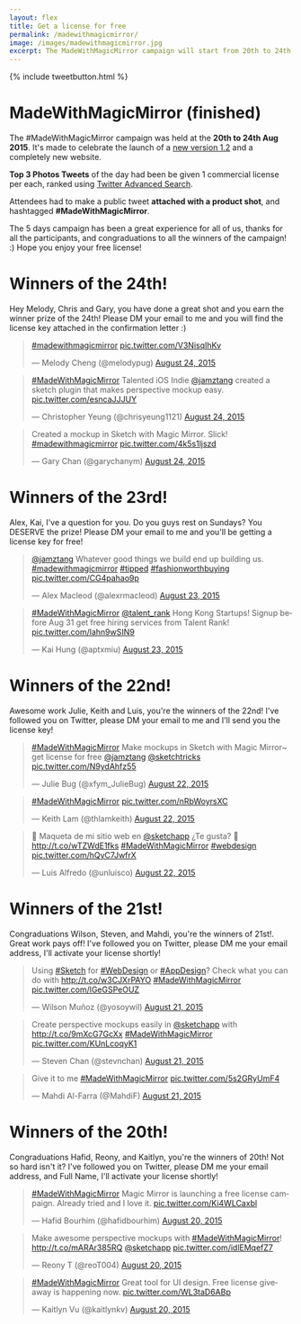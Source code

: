 ```yaml
---
layout: flex
title: Get a license for free
permalink: /madewithmagicmirror/
image: /images/madewithmagicmirror.jpg
excerpt: The MadeWithMagicMirror campaign will start from 20th to 24th Aug 2015. Top 3 Photos Tweets of the day will be given 1 commercial license per each! See more about the campaign...
---
```


<div class="wrapper" markdown="1">

{% include tweetbutton.html %}

# MadeWithMagicMirror (finished)

The #MadeWithMagicMirror campaign was held at the **20th to 24th Aug 2015**. It's made to celebrate the launch of a [new version 1.2](http://magicmirror.com) and a completely new website.

**Top 3 Photos Tweets** of the day had been be given 1 commercial license per each, ranked using [Twitter Advanced Search](https://twitter.com/search?q=-RT%20%23MadeWithMagicMirror%20pic.twitter.com%20since%3A2015-08-19%20until%3A2015-08-25&src=typd).

Attendees had to make a public tweet **attached with a product shot**, and hashtagged **#MadeWithMagicMirror**.

The 5 days campaign has been a great experience for all of us, thanks for all the participants, and congraduations to all the winners of the campaign! :) Hope you enjoy your free license!

<a id="20150824"></a>

# Winners of the 24th!

Hey Melody, Chris and Gary, you have done a great shot and you earn the winner prize of the 24th! Please DM your email to me and you will find the license key attached in the confirmation letter :)

<div class="flex mxn2">

<blockquote class="twitter-tweet" lang="en"><p lang="und" dir="ltr"><a href="https://twitter.com/hashtag/madewithmagicmirror?src=hash">#madewithmagicmirror</a> <a href="http://t.co/V3NisqIhKv">pic.twitter.com/V3NisqIhKv</a></p>&mdash; Melody Cheng (@melodypug) <a href="https://twitter.com/melodypug/status/635771009803554817">August 24, 2015</a></blockquote> <script async src="//platform.twitter.com/widgets.js" charset="utf-8">

</script>
<blockquote class="twitter-tweet" lang="en"><p lang="en" dir="ltr"><a href="https://twitter.com/hashtag/MadeWithMagicMirror?src=hash">#MadeWithMagicMirror</a> Talented iOS Indie <a href="https://twitter.com/jamztang">@jamztang</a> created a sketch plugin that makes perspective mockup easy. <a href="http://t.co/esncaJJJUY">pic.twitter.com/esncaJJJUY</a></p>&mdash; Christopher Yeung (@chrisyeung1121) <a href="https://twitter.com/chrisyeung1121/status/635728645978374148">August 24, 2015</a></blockquote> <script async src="//platform.twitter.com/widgets.js" charset="utf-8"></script>

<blockquote class="twitter-tweet" lang="en"><p lang="en" dir="ltr">Created a mockup in Sketch with Magic Mirror. Slick! <a href="https://twitter.com/hashtag/madewithmagicmirror?src=hash">#madewithmagicmirror</a> <a href="http://t.co/4k5s1ljszd">pic.twitter.com/4k5s1ljszd</a></p>&mdash; Gary Chan (@garychanym) <a href="https://twitter.com/garychanym/status/635682030735327232">August 24, 2015</a></blockquote> <script async src="//platform.twitter.com/widgets.js" charset="utf-8"></script>

</div>

<a id="20150823"></a>

# Winners of the 23rd!

Alex, Kai, I've a question for you. Do you guys rest on Sundays? You DESERVE the prize! Please DM your email to me and you'll be getting a license key for free!

<div class="flex mxn2">

<blockquote class="twitter-tweet" lang="en"><p lang="en" dir="ltr"><a href="https://twitter.com/jamztang">@jamztang</a> Whatever good things we build end up building us. <a href="https://twitter.com/hashtag/madewithmagicmirror?src=hash">#madewithmagicmirror</a> <a href="https://twitter.com/hashtag/tipped?src=hash">#tipped</a> <a href="https://twitter.com/hashtag/fashionworthbuying?src=hash">#fashionworthbuying</a> <a href="http://t.co/CG4pahao9p">pic.twitter.com/CG4pahao9p</a></p>&mdash; Alex Macleod (@alexrmacleod) <a href="https://twitter.com/alexrmacleod/status/635436517385605121">August 23, 2015</a></blockquote> <script async src="//platform.twitter.com/widgets.js" charset="utf-8"></script>

<blockquote class="twitter-tweet" lang="en"><p lang="en" dir="ltr"><a href="https://twitter.com/hashtag/MadeWithMagicMirror?src=hash">#MadeWithMagicMirror</a> <a href="https://twitter.com/talent_rank">@talent_rank</a> Hong Kong Startups! Signup before Aug 31 get free hiring services from Talent Rank! <a href="http://t.co/lahn9wSIN9">pic.twitter.com/lahn9wSIN9</a></p>&mdash; Kai Hung (@aptxmiu) <a href="https://twitter.com/aptxmiu/status/635436583949234177">August 23, 2015</a></blockquote> <script async src="//platform.twitter.com/widgets.js" charset="utf-8"></script>


</div>

<a id="20150822"></a>

# Winners of the 22nd!

Awesome work Julie, Keith and Luis, you're the winners of the 22nd! I've followed you on Twitter, please DM your email to me and I'll send you the license key!

<div class="flex mxn2">

<blockquote class="twitter-tweet" lang="en"><p lang="en" dir="ltr"><a href="https://twitter.com/hashtag/MadeWithMagicMirror?src=hash">#MadeWithMagicMirror</a> Make mockups in Sketch with Magic Mirror~ get license for free <a href="https://twitter.com/jamztang">@jamztang</a> <a href="https://twitter.com/sketchtricks">@sketchtricks</a> <a href="http://t.co/N9ydAhfz55">pic.twitter.com/N9ydAhfz55</a></p>&mdash; Julie Bug (@xfym_JulieBug) <a href="https://twitter.com/xfym_JulieBug/status/634976954131746822">August 22, 2015</a></blockquote> <script async src="//platform.twitter.com/widgets.js" charset="utf-8"></script>

<blockquote class="twitter-tweet" lang="en"><p lang="und" dir="ltr"><a href="https://twitter.com/hashtag/MadeWithMagicMirror?src=hash">#MadeWithMagicMirror</a> <a href="http://t.co/nRbWoyrsXC">pic.twitter.com/nRbWoyrsXC</a></p>&mdash; Keith Lam (@thlamkeith) <a href="https://twitter.com/thlamkeith/status/635024563940683777">August 22, 2015</a></blockquote> <script async src="//platform.twitter.com/widgets.js" charset="utf-8"></script>

<blockquote class="twitter-tweet" lang="en"><p lang="es" dir="ltr">🌵 Maqueta de mi sitio web en <a href="https://twitter.com/sketchapp">@sketchapp</a> ¿Te gusta? 📌 <a href="http://t.co/wTZWdE1fks">http://t.co/wTZWdE1fks</a> <a href="https://twitter.com/hashtag/MadeWithMagicMirror?src=hash">#MadeWithMagicMirror</a> <a href="https://twitter.com/hashtag/webdesign?src=hash">#webdesign</a> <a href="http://t.co/hQyC7JwfrX">pic.twitter.com/hQyC7JwfrX</a></p>&mdash; Luis Alfredo (@unluisco) <a href="https://twitter.com/unluisco/status/635124870385389568">August 22, 2015</a></blockquote> <script async src="//platform.twitter.com/widgets.js" charset="utf-8"></script>

</div>

<a id="20150821"></a>

# Winners of the 21st!

Congraduations Wilson, Steven, and Mahdi, you're the winners of 21st!. Great work pays off! I've followed you on Twitter, please DM me your email address, I'll activate your license shortly!

<div class="flex mxn2">

<blockquote class="twitter-tweet" lang="en"><p lang="en" dir="ltr">Using <a href="https://twitter.com/hashtag/Sketch?src=hash">#Sketch</a> for <a href="https://twitter.com/hashtag/WebDesign?src=hash">#WebDesign</a> or <a href="https://twitter.com/hashtag/AppDesign?src=hash">#AppDesign</a>? Check what you can do with <a href="http://t.co/w3CJXrPAYO">http://t.co/w3CJXrPAYO</a> <a href="https://twitter.com/hashtag/MadeWithMagicMirror?src=hash">#MadeWithMagicMirror</a> <a href="http://t.co/lGeGSPeOUZ">pic.twitter.com/lGeGSPeOUZ</a></p>&mdash; Wilson Muñoz (@yosoywil) <a href="https://twitter.com/yosoywil/status/634531933146480640">August 21, 2015</a></blockquote> <script async src="//platform.twitter.com/widgets.js" charset="utf-8"></script>

<blockquote class="twitter-tweet" lang="en"><p lang="en" dir="ltr">Create perspective mockups easily in <a href="https://twitter.com/sketchapp">@sketchapp</a> with <a href="http://t.co/9mXcG7GcXx">http://t.co/9mXcG7GcXx</a> <a href="https://twitter.com/hashtag/MadeWithMagicMirror?src=hash">#MadeWithMagicMirror</a> <a href="http://t.co/KUnLcoqyK1">pic.twitter.com/KUnLcoqyK1</a></p>&mdash; Steven Chan (@stevnchan) <a href="https://twitter.com/stevnchan/status/634822351939461120">August 21, 2015</a></blockquote> <script async src="//platform.twitter.com/widgets.js" charset="utf-8"></script>

<blockquote class="twitter-tweet" lang="en"><p lang="en" dir="ltr">Give it to me <a href="https://twitter.com/hashtag/MadeWithMagicMirror?src=hash">#MadeWithMagicMirror</a> <a href="http://t.co/5s2GRyUmF4">pic.twitter.com/5s2GRyUmF4</a></p>&mdash; Mahdi Al-Farra (@MahdiF) <a href="https://twitter.com/MahdiF/status/634640561635520512">August 21, 2015</a></blockquote> <script async src="//platform.twitter.com/widgets.js" charset="utf-8"></script>

</div>

<a id="20150820"></a>

# Winners of the 20th!

Congraduations Hafid, Reony, and Kaitlyn, you're the winners of 20th! Not so hard isn't it? I've followed you on Twitter, please DM me your email address, and Full Name, I'll activate your license shortly!

<div class="flex mxn2">

<blockquote class="twitter-tweet" lang="en"><p lang="en" dir="ltr"><a href="https://twitter.com/hashtag/MadeWithMagicMirror?src=hash">#MadeWithMagicMirror</a> Magic Mirror is launching a free license campaign. &#10;Already tried and I love it. <a href="http://t.co/Ki4WLCaxbl">pic.twitter.com/Ki4WLCaxbl</a></p>&mdash; Hafid Bourhim (@hafidbourhim) <a href="https://twitter.com/hafidbourhim/status/634396649222094848">August 20, 2015</a></blockquote> <script async src="//platform.twitter.com/widgets.js" charset="utf-8"></script>

<blockquote class="twitter-tweet" lang="en"><p lang="en" dir="ltr">Make awesome perspective mockups with <a href="https://twitter.com/hashtag/MadeWithMagicMirror?src=hash">#MadeWithMagicMirror</a>! <a href="http://t.co/mARAr385RQ">http://t.co/mARAr385RQ</a> <a href="https://twitter.com/sketchapp">@sketchapp</a> <a href="http://t.co/idlEMqefZ7">pic.twitter.com/idlEMqefZ7</a></p>&mdash; Reony T (@reoT004) <a href="https://twitter.com/reoT004/status/634363085223014401">August 20, 2015</a></blockquote> <script async src="//platform.twitter.com/widgets.js" charset="utf-8"></script>

<blockquote class="twitter-tweet" lang="en"><p lang="en" dir="ltr"><a href="https://twitter.com/hashtag/MadeWithMagicMirror?src=hash">#MadeWithMagicMirror</a> Great tool for UI design. Free license giveaway is happening now. <a href="http://t.co/WL3taD6ABp">pic.twitter.com/WL3taD6ABp</a></p>&mdash; Kaitlyn Vu (@kaitlynkv) <a href="https://twitter.com/kaitlynkv/status/634360177374859269">August 20, 2015</a></blockquote> <script async src="//platform.twitter.com/widgets.js" charset="utf-8"></script>

</div>
